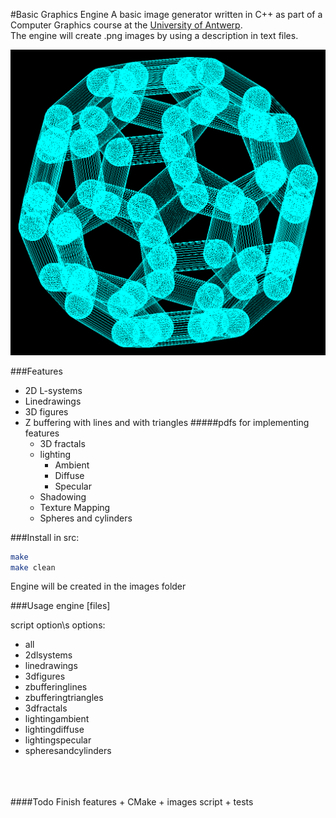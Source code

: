 #Basic Graphics Engine
A basic image generator written in C++ as part of a Computer Graphics course at the [University of Antwerp](https://www.uantwerpen.be/popup/opleidingsonderdeel.aspx?catalognr=1001WETCGR&taal=en&aj=2014).<br>
The engine will create .png images by using a description in text files.

![alt text](https://raw.githubusercontent.com/arminnh/Basic-Graphics-Engine/master/images/spheres_and_cylinders/spheres_and_cylinders014.png)

###Features
* 2D L-systems
* Linedrawings
* 3D figures
* Z buffering with lines and with triangles
    #####pdfs for implementing features
    * 3D fractals
    * lighting
        * Ambient
        * Diffuse
        * Specular
    * Shadowing
    * Texture Mapping
    * Spheres and cylinders

###Install
in src:
```bash
make
make clean
```
Engine will be created in the images folder

###Usage
engine [files]

script option\s
options:
   * all
   * 2dlsystems
   * linedrawings
   * 3dfigures
   * zbufferinglines
   * zbufferingtriangles
   * 3dfractals
   * lightingambient
   * lightingdiffuse
   * lightingspecular
   * spheresandcylinders

<br> <br> <br>
####Todo
Finish features + CMake + images script + tests


